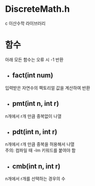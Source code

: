 # DiscreteMath.h
c 이산수학 라이브러리

# 함수
아래 모든 함수는 오류 시 -1 반환
* ## fact(int num)
입력받은 자연수의 팩토리얼 값을 계산하여 반환
* ## pmt(int n, int r)
n개에서 r개 만큼 중복없이 나열
* ## pdt(int n, int r)
n개에서 r개 만큼 중복을 허용해서 나열   
주의: 컴파일 때 -lm 키워드를 붙여야 함
* ## cmb(int n, int r)
n개에서 r개를 선택하는 경우의 수 
